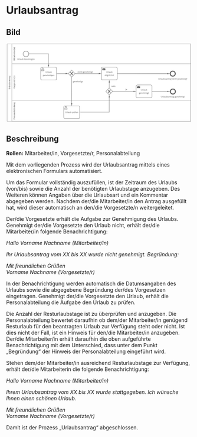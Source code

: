 # Urlaubsantrag
## Bild
<img src="./Urlaubsantrag.PNG">

## Beschreibung 

**Rollen:** Mitarbeiter/in, Vorgesetzte/r, Personalabteilung

Mit dem vorliegenden Prozess wird der Urlaubsantrag mittels eines elektronischen Formulars automatisiert.

Um das Formular vollständig auszufüllen, ist der Zeitraum des Urlaubs (von/bis) sowie die Anzahl der benötigten Urlaubstage anzugeben. Des Weiteren können Angaben über die Urlaubsart und ein Kommentar abgegeben werden. Nachdem der/die Mitarbeiter/in den Antrag ausgefüllt hat, wird dieser automatisch an den/die Vorgesetzte/n weitergeleitet.

Der/die Vorgesetzte erhält die Aufgabe zur Genehmigung des Urlaubs. Genehmigt der/die Vorgesetzte den Urlaub nicht, erhält der/die Mitarbeiter/in folgende Benachrichtigung:

_Hallo Vorname Nachname (Mitarbeiter/in)_

_Ihr Urlaubsantrag vom XX bis XX wurde nicht genehmigt._
_Begründung:_

_Mit freundlichen Grüßen  
Vorname Nachname (Vorgesetzte/r)_

In der Benachrichtigung werden automatisch die Datumsangaben des Urlaubs sowie die abgegebene Begründung der/des Vorgesetzen eingetragen.
Genehmigt der/die Vorgesetzte den Urlaub, erhält die Personalabteilung die Aufgabe den Urlaub zu prüfen.

Die Anzahl der Resturlaubstage ist zu überprüfen und anzugeben. Die Personalabteilung bewertet daraufhin ob dem/der Mitarbeiter/in genügend Resturlaub für den beantragten Urlaub zur Verfügung steht oder nicht. Ist dies nicht der Fall, ist ein Hinweis für den/die Mitarbeiter/in anzugeben. Der/die Mitarbeiter/in erhält daraufhin die oben aufgeführte Benachrichtigung mit dem Unterschied, dass unter dem Punkt „Begründung“ der Hinweis der Personalabteilung eingeführt wird.

Stehen dem/der Mitarbeiter/in ausreichend Resturlaubstage zur Verfügung, erhält der/die Mitarbeiterin die folgende Benachrichtigung:

_Hallo Vorname Nachname (Mitarbeiter/in)_

_Ihrem Urlaubsantrag vom XX bis XX wurde stattgegeben. Ich wünsche Ihnen einen schönen Urlaub._

_Mit freundlichen Grüßen  
Vorname Nachname (Vorgesetzte/r)_

Damit ist der Prozess „Urlaubsantrag“ abgeschlossen.